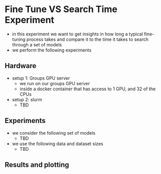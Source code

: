 # Fine Tune VS Search Time Experiment

- in this experiment we want to get insights in how long a typical fine-tuning process takes and compare it to the time
  it takes to search through a set of models
- we perform the following experiments

## Hardware

- setup 1: Groups GPU server
  - we run on our groups GPU server
  - inside a docker container that has access to 1 GPU, and 32 of the CPUs
- setup 2: slurm 
  - TBD

## Experiments
- we consider the following set of models
  - TBD
- we use the following data and dataset sizes
  - TBD

## Results and plotting
